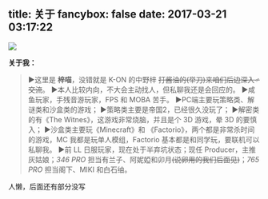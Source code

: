 title: 关于
fancybox: false
date: 2017-03-21 03:17:22
---
<style type="text/css">
	strong a {
		color: #747474;
	}
	.player {
		text-align: center;
		margin: .5em auto 0;
		width: 100%;
		max-width: 22em;
	}
	.player br {
		display: none;
	}
	.sign {
		text-align: right;
		font-style: italic;
	}
	#ds-recent-visitors {
		margin: 0;
		padding: 0;
	}
	#ds-recent-visitors div img {
		display: inline-block !important;
		width: 56px !important;
		height: 56px !important;
		border-radius: 50%;
		border: 1px solid #ddd;
		padding: 2px;
		box-shadow: 1px 1px 1px rgba(0,0,0, .15);
	}
	.article-entry img:first-child {
		display: block;
	}
	.article-entry span {
		font-family: Arial;
	}
	#ds-hot-posts {
		display: none;
	}
</style>

<img src="https://i.loli.net/2017/12/24/5a3fc076d2393.gif">

**关于我：**
> ▶这里是 **梓喵**，没错就是 K-ON 的中野梓 ~~打酱油的(举刀)来咱们后边深入♂交流~~。
> ▶本人比较内向，不大会主动找人，但私聊我还是会回应的。
> ▶咸鱼玩家，手残音游玩家，FPS 和 MOBA 苦手。
> ▶PC端主要玩策略类、解谜类和沙盒类的游戏；
> ▶策略类主要是帝国2，已经很久没玩了；
> ▶解密类的有《The Witnes》，这游戏非常烧脑，并且是个 3D 游戏，晕 3D 的要慎入；
> ▶沙盒类主要玩《Minecraft》和 《Factorio》，两个都是非常杀时间的游戏，MC 我都是玩单人模组，Factorio 基本都是和同学玩，要联机可以私聊我。
> ▶前 LL 日服玩家，现在处于半弃坑状态；现任 Producer，主推灰姑娘；*346 PRO* 担当有兰子、阿妮婭和卯月~~(说卵用的我们后面见)~~；*765 PRO* 担当阁下、MIKI 和白石䌷。

人懒，后面还有部分没写
